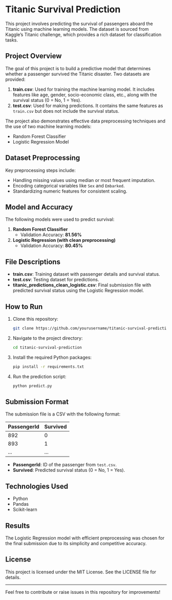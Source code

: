 # Titanic Survival Prediction

This project involves predicting the survival of passengers aboard the Titanic using machine learning models. The dataset is sourced from Kaggle’s Titanic challenge, which provides a rich dataset for classification tasks.

## Project Overview
The goal of this project is to build a predictive model that determines whether a passenger survived the Titanic disaster. Two datasets are provided:

1. **train.csv**: Used for training the machine learning model. It includes features like age, gender, socio-economic class, etc., along with the survival status (0 = No, 1 = Yes).
2. **test.csv**: Used for making predictions. It contains the same features as `train.csv` but does not include the survival status.

The project also demonstrates effective data preprocessing techniques and the use of two machine learning models:

- Random Forest Classifier
- Logistic Regression Model

## Dataset Preprocessing
Key preprocessing steps include:
- Handling missing values using median or most frequent imputation.
- Encoding categorical variables like `Sex` and `Embarked`.
- Standardizing numeric features for consistent scaling.

## Model and Accuracy
The following models were used to predict survival:

1. **Random Forest Classifier**
   - Validation Accuracy: **81.56%**
2. **Logistic Regression (with clean preprocessing)**
   - Validation Accuracy: **80.45%**

## File Descriptions
- **train.csv**: Training dataset with passenger details and survival status.
- **test.csv**: Testing dataset for predictions.
- **titanic_predictions_clean_logistic.csv**: Final submission file with predicted survival status using the Logistic Regression model.

## How to Run
1. Clone this repository:
   ```bash
   git clone https://github.com/yourusername/titanic-survival-prediction.git
   ```
2. Navigate to the project directory:
   ```bash
   cd titanic-survival-prediction
   ```
3. Install the required Python packages:
   ```bash
   pip install -r requirements.txt
   ```
4. Run the prediction script:
   ```bash
   python predict.py
   ```

## Submission Format
The submission file is a CSV with the following format:

| PassengerId | Survived |
|-------------|----------|
| 892         | 0        |
| 893         | 1        |
| ...         | ...      |

- **PassengerId**: ID of the passenger from `test.csv`.
- **Survived**: Predicted survival status (0 = No, 1 = Yes).

## Technologies Used
- Python
- Pandas
- Scikit-learn

## Results
The Logistic Regression model with efficient preprocessing was chosen for the final submission due to its simplicity and competitive accuracy.

## License
This project is licensed under the MIT License. See the LICENSE file for details.

---

Feel free to contribute or raise issues in this repository for improvements!

